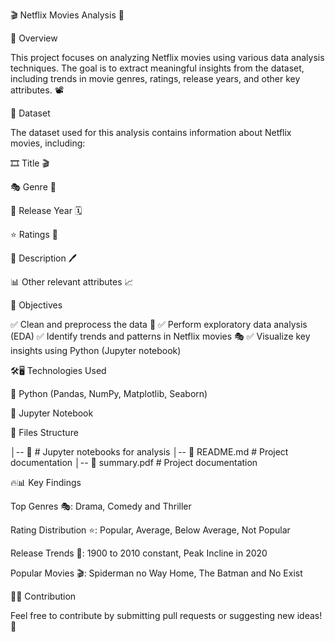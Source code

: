 🎬 Netflix Movies Analysis 🎥

📌 Overview

This project focuses on analyzing Netflix movies using various data analysis techniques. The goal is to extract meaningful insights from the dataset, including trends in movie genres, ratings, release years, and other key attributes. 📽️

📂 Dataset

The dataset used for this analysis contains information about Netflix movies, including:

🎞 Title 🎬

🎭 Genre 🎨

📅 Release Year 🗓️

⭐ Ratings 🌟

📝 Description 🖊️

📊 Other relevant attributes 📈

🎯 Objectives

✅ Clean and preprocess the data 🧹
✅ Perform exploratory data analysis (EDA)
✅ Identify trends and patterns in Netflix movies 🎭
✅ Visualize key insights using Python (Jupyter notebook)

🛠🖥️ Technologies Used

🐍 Python (Pandas, NumPy, Matplotlib, Seaborn)

📓 Jupyter Notebook

📁 Files Structure

│-- 📒              # Jupyter notebooks for analysis
│-- 📜 README.md             # Project documentation
│-- 📜 summary.pdf           # Project documentation


🔥📊 Key Findings

Top Genres 🎭: Drama, Comedy and Thriller

Rating Distribution ⭐: Popular, Average, Below Average, Not Popular

Release Trends 📅: 1900 to 2010 constant, Peak Incline in 2020 

Popular Movies 🎬: Spiderman no Way Home, The Batman and No Exist

🤝🌟 Contribution

Feel free to contribute by submitting pull requests or suggesting new ideas! 🚀
